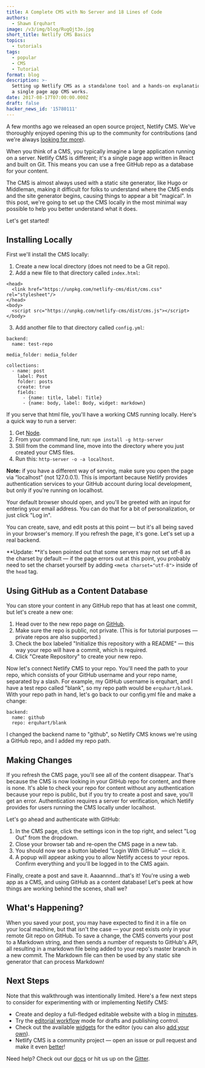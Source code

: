 ```yaml
---
title: A Complete CMS with No Server and 18 Lines of Code
authors:
  - Shawn Erquhart
image: /v3/img/blog/RugQjt3o.jpg
short_title: Netlify CMS Basics
topics:
  - tutorials
tags:
  - popular
  - CMS
  - Tutorial
format: blog
description: >-
  Setting up Netlify CMS as a standalone tool and a hands-on explanation of how
  a single page app CMS works.
date: 2017-08-17T07:00:00.000Z
draft: false
hacker_news_id: '15780111'
---
```

A few months ago we released an open source project, Netlify CMS. We’ve thoroughly enjoyed opening this up to the community for contributions (and we're always [looking for more](https://github.com/netlify/netlify-cms/issues)).

When you think of a CMS, you typically imagine a large application running on a server. Netlify CMS is different; it's a single page app written in React and built on Git. This means you can use a free GitHub repo as a database for your content.

The CMS is almost always used with a static site generator, like Hugo or Middleman, making it difficult for folks to understand where the CMS ends and the site generator begins,  causing things to appear a bit "magical". In this post, we're going to set up the CMS locally in the most minimal way possible to help you better understand what it does.

Let's get started!

## Installing Locally

First we'll install the CMS locally:

1. Create a new local directory (does not need to be a Git repo).
2. Add a new file to that directory called `index.html`:


```
<head>
  <link href="https://unpkg.com/netlify-cms/dist/cms.css" rel="stylesheet"/>
</head>
<body>
  <script src="https://unpkg.com/netlify-cms/dist/cms.js"></script>
</body>
```

3. Add another file to that directory called `config.yml`:


```
backend:
  name: test-repo

media_folder: media_folder

collections:
  - name: post
    label: Post
    folder: posts
    create: true
    fields:
      - {name: title, label: Title}
      - {name: body, label: Body, widget: markdown}
```

If you serve that html file, you'll have a working CMS running locally. Here's a quick way to run a server:

1. Get [Node](https://nodejs.org).
2. From your command line, run: `npm install -g http-server`
3. Still from the command line, move into the directory where you just created your CMS files.
4. Run this: `http-server -o -a localhost`.

**Note:** if you have a different way of serving, make sure you open the page via “localhost” (not 127.0.0.1). This is important because Netlify provides authentication services to your GitHub account during local development, but only if you're running on localhost.

Your default browser should open, and you'll be greeted with an input for entering your email address. You can do that for a bit of personalization, or just click "Log in".

You can create, save, and edit posts at this point — but it's all being saved in your browser's memory. If you refresh the page, it's gone. Let's set up a real backend.

**Update: **it's been pointed out that some servers may not set utf-8 as the charset by default — if the page errors out at this point, you probably need to set the charset yourself by adding `<meta charset="utf-8">` inside of the `head` tag.

## Using GitHub as a Content Database

You can store your content in any GitHub repo that has at least one commit, but let's create a new one:

1. Head over to the new repo page on [GitHub](https://github.com/new).
2. Make sure the repo is public, not private. (This is for tutorial purposes — private repos are also supported.)
3. Check the box labeled "Initialize this repository with a README" — this way your repo will have a commit, which is required.
4. Click "Create Repository" to create your new repo.

Now let's connect Netlify CMS to your repo. You'll need the path to your repo, which consists of your GitHub username and your repo name, separated by a slash. For example, my GitHub username is erquhart, and I have a test repo called "blank", so my repo path would be `erquhart/blank`. With your repo path in hand, let's go back to our config.yml file and make a change:

```
backend:
  name: github
  repo: erquhart/blank
```

I changed the backend name to "github", so Netlify CMS knows we're using a GitHub repo, and I added my repo path.

## Making Changes

If you refresh the CMS page, you'll see all of the content disappear. That's because the CMS is now looking in your GitHub repo for content, and there is none. It's able to check your repo for content without any authentication because your repo is public, but if you try to create a post and save, you'll get an error. Authentication requires a server for verification, which Netlify provides for users running the CMS locally under localhost.

Let's go ahead and authenticate with GitHub:

1. In the CMS page, click the settings icon in the top right, and select "Log Out" from the dropdown.
2. Close your browser tab and re-open the CMS page in a new tab.
3. You should now see a button labeled "Login With GitHub" — click it.
4. A popup will appear asking you to allow Netlify access to your repos. Confirm everything and you'll be logged in to the CMS again.

Finally, create a post and save it. Aaaannnd...that's it! You're using a web app as a CMS, and using GitHub as a content database! Let's peek at how things are working behind the scenes, shall we?

## What's Happening?

When you saved your post, you may have expected to find it in a file on your local machine, but that isn't the case — your post exists only in your remote Git repo on GitHub. To save a change, the CMS converts your post to a Markdown string, and then sends a number of requests to GitHub's API, all resulting in a markdown file being added to your repo's master branch in a new commit. The Markdown file can then be used by any static site generator that can process Markdown!

## Next Steps

Note that this walkthrough was intentionally limited. Here's a few next steps to consider for experimenting with or implementing Netlify CMS:

* Create and deploy a full-fledged editable website with a blog in [minutes](https://www.netlifycms.org/docs/test-drive/).
* Try the [editorial workflow](https://www.netlifycms.org/docs/editorial-workflow/) mode for drafts and publishing control.
* Check out the available [widgets](https://www.netlifycms.org/docs/widgets) for the editor (you can also [add your own](https://www.netlifycms.org/docs/extending)).
* Netlify CMS is a community project — open an issue or pull request and make it even [better](https://github.com/netlify/netlify-cms)!

Need help? Check out our [docs](https://www.netlifycms.org/docs/) or hit us up on the [Gitter](https://gitter.im/netlify/NetlifyCMS).
